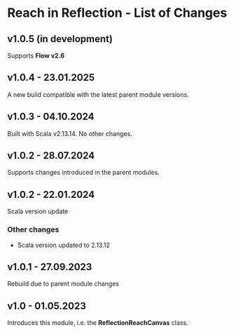 # Reach in Reflection - List of Changes

## v1.0.5 (in development)
Supports **Flow v2.6**

## v1.0.4 - 23.01.2025
A new build compatible with the latest parent module versions.

## v1.0.3 - 04.10.2024
Built with Scala v2.13.14. No other changes.

## v1.0.2 - 28.07.2024
Supports changes introduced in the parent modules.

## v1.0.2 - 22.01.2024
Scala version update
### Other changes
- Scala version updated to 2.13.12

## v1.0.1 - 27.09.2023
Rebuild due to parent module changes

## v1.0 - 01.05.2023
Introduces this module, i.e. the **ReflectionReachCanvas** class.
